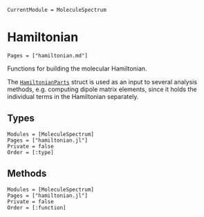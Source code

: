 ```@meta
CurrentModule = MoleculeSpectrum
```

# Hamiltonian

```@index
Pages = ["hamiltonian.md"]
```

Functions for building the molecular Hamiltonian.

The [`HamiltonianParts`](@ref) struct is used as an input to several analysis
methods, e.g. computing dipole matrix elements, since it holds the individual
terms in the Hamiltonian separately.

## Types
```@autodocs
Modules = [MoleculeSpectrum]
Pages = ["hamiltonian.jl"]
Private = false
Order = [:type]
```

## Methods
```@autodocs
Modules = [MoleculeSpectrum]
Pages = ["hamiltonian.jl"]
Private = false
Order = [:function]
```